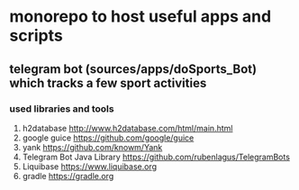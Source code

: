 # monorepo to host useful apps and scripts
## telegram bot (sources/apps/doSports_Bot) which tracks a few sport activities 
### used libraries and tools
1. h2database http://www.h2database.com/html/main.html 
2. google guice https://github.com/google/guice 
3. yank https://github.com/knowm/Yank
4. Telegram Bot Java Library https://github.com/rubenlagus/TelegramBots
5. Liquibase https://www.liquibase.org
6. gradle https://gradle.org

